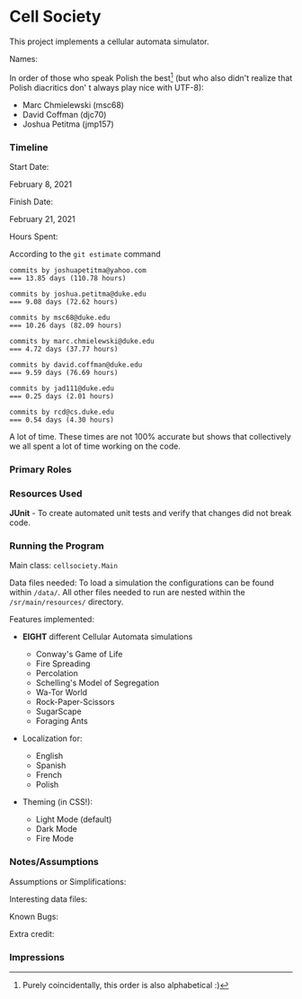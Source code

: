 Cell Society
====

This project implements a cellular automata simulator.

Names:

In order of those who speak Polish the best[^1] (but who also didn't realize that Polish diacritics don'
t always play nice with UTF-8):

- Marc Chmielewski (msc68)
- David Coffman (djc70)
- Joshua Petitma (jmp157)

### Timeline

Start Date:

February 8, 2021

Finish Date:

February 21, 2021

Hours Spent:

According to the `git estimate` command

```
commits by joshuapetitma@yahoo.com
=== 13.85 days (110.78 hours)

commits by joshua.petitma@duke.edu
=== 9.08 days (72.62 hours)

commits by msc68@duke.edu
=== 10.26 days (82.09 hours)

commits by marc.chmielewski@duke.edu
=== 4.72 days (37.77 hours)

commits by david.coffman@duke.edu
=== 9.59 days (76.69 hours)

commits by jad111@duke.edu
=== 0.25 days (2.01 hours)

commits by rcd@cs.duke.edu
=== 0.54 days (4.30 hours)
```

A lot of time. These times are not 100% accurate but shows that collectively we all spent a lot of
time working on the code.

### Primary Roles

### Resources Used

**JUnit** - To create automated unit tests and verify that changes did not break code.

### Running the Program

Main class: `cellsociety.Main`

Data files needed: To load a simulation the configurations can be found within `/data/`. All other
files needed to run are nested within the `/sr/main/resources/` directory.

Features implemented:

* **EIGHT** different Cellular Automata simulations
    * Conway's Game of Life
    * Fire Spreading
    * Percolation
    * Schelling's Model of Segregation
    * Wa-Tor World
    * Rock-Paper-Scissors
    * SugarScape
    * Foraging Ants
    

* Localization for:
    * English
    * Spanish
    * French
    * Polish
    

* Theming (in CSS!):
    * Light Mode (default)
    * Dark Mode
    * Fire Mode

### Notes/Assumptions

Assumptions or Simplifications:

Interesting data files:

Known Bugs:

Extra credit:

### Impressions

[^1]: Purely coincidentally, this order is also alphabetical :)
